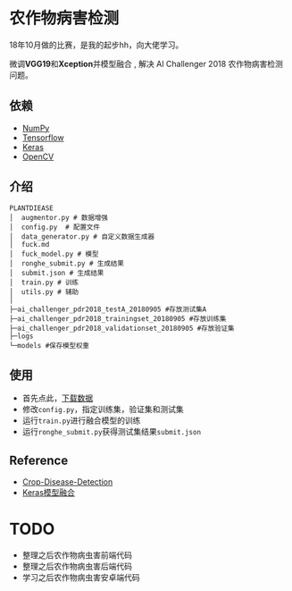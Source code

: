 # 农作物病害检测

18年10月做的比赛，是我的起步hh，向大佬学习。

微调**VGG19**和**Xception**并模型融合 , 解决 AI Challenger 2018 农作物病害检测问题。

## 依赖

- [NumPy](http://docs.scipy.org/doc/numpy-1.10.1/user/install.html)
- [Tensorflow](https://www.tensorflow.org/versions/r0.8/get_started/os_setup.html)
- [Keras](https://keras.io/#installation)
- [OpenCV](https://opencv-python-tutroals.readthedocs.io/en/latest/)

## 介绍

```
PLANTDIEASE
│  augmentor.py # 数据增强
│  config.py  # 配置文件
│  data_generator.py # 自定义数据生成器
│  fuck.md
│  fuck_model.py # 模型
│  ronghe_submit.py # 生成结果
│  submit.json # 生成结果
│  train.py # 训练
│  utils.py # 辅助
│
├─ai_challenger_pdr2018_testA_20180905 #存放测试集A
├─ai_challenger_pdr2018_trainingset_20180905 #存放训练集
├─ai_challenger_pdr2018_validationset_20180905 #存放验证集
├─logs 
└─models #保存模型权重
```

## 使用

- 首先点此，[下载数据](https://challenger.ai/dataset/pdd2018)
- 修改`config.py`，指定训练集，验证集和测试集
- 运行`train.py`进行融合模型的训练
- 运行`ronghe_submit.py`获得测试集结果`submit.json`

## Reference

- [Crop-Disease-Detection](https://github.com/foamliu/Crop-Disease-Detection)
- [Keras模型融合](<https://blog.csdn.net/qq_33266320/article/details/82558740>)

# TODO

- 整理之后农作物病虫害前端代码
- 整理之后农作物病虫害后端代码
- 学习之后农作物病虫害安卓端代码